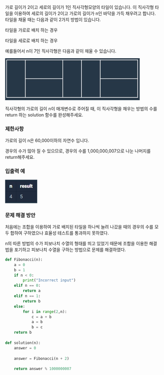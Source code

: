 가로 길이가 2이고 세로의 길이가 1인 직사각형모양의 타일이 있습니다. 이 직사각형 타일을 이용하여 세로의 길이가 2이고 가로의 길이가 n인 바닥을 가득 채우려고 합니다. 타일을 채울 때는 다음과 같이 2가지 방법이 있습니다.

타일을 가로로 배치 하는 경우

타일을 세로로 배치 하는 경우

예를들어서 n이 7인 직사각형은 다음과 같이 채울 수 있습니다.

![2xn](/Images/2xn타일링.jpg)

직사각형의 가로의 길이 n이 매개변수로 주어질 때, 이 직사각형을 채우는 방법의 수를 return 하는 solution 함수를 완성해주세요.

### 제한사항
가로의 길이 n은 60,000이하의 자연수 입니다.

경우의 수가 많아 질 수 있으므로, 경우의 수를 1,000,000,007으로 나눈 나머지를 return해주세요.

### 입출력 예
![2xn_input](/Images/2xn타일링_input.jpg)

### 문제 해결 방안
처음에는 조합을 이용하여 가로 배치된 타일을 하나씩 늘려 나갔을 때의 경우의 수를 모두 합하여 구하였으나 효율성 테스트를 통과하지 못하였다.

n의 따른 방법의 수가 피보나치 수열의 형태를 띄고 있었기 때문에 조합을 이용한 해결법을 포기하고 피보나치 수열을 구하는 방법으로 문제를 해결하였다.


```python
def Fibonacci(n):
	a = 0
	b = 1
	if n < 0: 
		print("Incorrect input") 
	elif n == 0: 
		return a 
	elif n == 1: 
		return b 
	else: 
		for i in range(2,n): 
			c = a + b 
			a = b 
			b = c 
	return b

def solution(n):
    answer = 0
    
    answer = Fibonacci(n + 2)

    return answer % 1000000007
```
